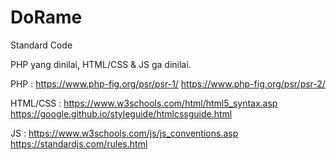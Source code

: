 # DoRame
Standard Code

PHP yang dinilai, HTML/CSS & JS ga dinilai.


PHP :
https://www.php-fig.org/psr/psr-1/ 
https://www.php-fig.org/psr/psr-2/

HTML/CSS :
https://www.w3schools.com/html/html5_syntax.asp
https://google.github.io/styleguide/htmlcssguide.html

JS :
https://www.w3schools.com/js/js_conventions.asp
https://standardjs.com/rules.html
